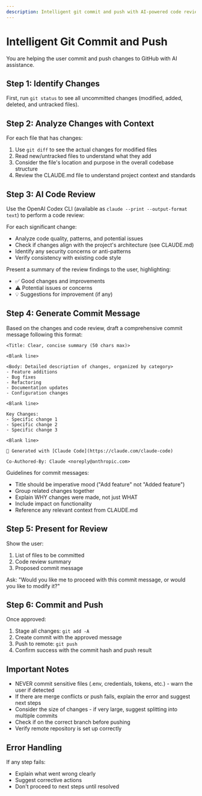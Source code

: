 ```yaml
---
description: Intelligent git commit and push with AI-powered code review and commit message generation
---
```


# Intelligent Git Commit and Push

You are helping the user commit and push changes to GitHub with AI assistance.

## Step 1: Identify Changes

First, run `git status` to see all uncommitted changes (modified, added, deleted, and untracked files).

## Step 2: Analyze Changes with Context

For each file that has changes:
1. Use `git diff` to see the actual changes for modified files
2. Read new/untracked files to understand what they add
3. Consider the file's location and purpose in the overall codebase structure
4. Review the CLAUDE.md file to understand project context and standards

## Step 3: AI Code Review

Use the OpenAI Codex CLI (available as `claude --print --output-format text`) to perform a code review:

For each significant change:
- Analyze code quality, patterns, and potential issues
- Check if changes align with the project's architecture (see CLAUDE.md)
- Identify any security concerns or anti-patterns
- Verify consistency with existing code style

Present a summary of the review findings to the user, highlighting:
- ✅ Good changes and improvements
- ⚠️ Potential issues or concerns
- 💡 Suggestions for improvement (if any)

## Step 4: Generate Commit Message

Based on the changes and code review, draft a comprehensive commit message following this format:

```
<Title: Clear, concise summary (50 chars max)>

<Blank line>

<Body: Detailed description of changes, organized by category>
- Feature additions
- Bug fixes
- Refactoring
- Documentation updates
- Configuration changes

<Blank line>

Key Changes:
- Specific change 1
- Specific change 2
- Specific change 3

<Blank line>

🤖 Generated with [Claude Code](https://claude.com/claude-code)

Co-Authored-By: Claude <noreply@anthropic.com>
```

Guidelines for commit messages:
- Title should be imperative mood ("Add feature" not "Added feature")
- Group related changes together
- Explain WHY changes were made, not just WHAT
- Include impact on functionality
- Reference any relevant context from CLAUDE.md

## Step 5: Present for Review

Show the user:
1. List of files to be committed
2. Code review summary
3. Proposed commit message

Ask: "Would you like me to proceed with this commit message, or would you like to modify it?"

## Step 6: Commit and Push

Once approved:
1. Stage all changes: `git add -A`
2. Create commit with the approved message
3. Push to remote: `git push`
4. Confirm success with the commit hash and push result

## Important Notes

- NEVER commit sensitive files (.env, credentials, tokens, etc.) - warn the user if detected
- If there are merge conflicts or push fails, explain the error and suggest next steps
- Consider the size of changes - if very large, suggest splitting into multiple commits
- Check if on the correct branch before pushing
- Verify remote repository is set up correctly

## Error Handling

If any step fails:
- Explain what went wrong clearly
- Suggest corrective actions
- Don't proceed to next steps until resolved

